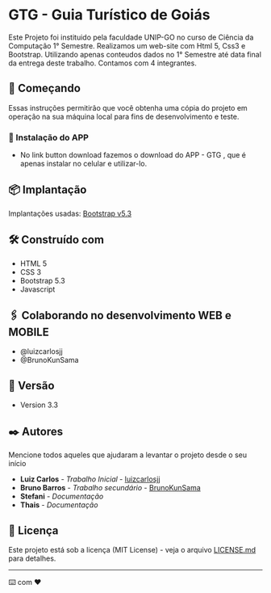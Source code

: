 # GTG - Guia Turístico de Goiás

Este Projeto foi instituido pela faculdade UNIP-GO no curso de Ciência da Computação 1° Semestre. Realizamos um web-site com Html 5, Css3 e Bootstrap. Utilizando apenas conteudos dados no 1° Semestre até data final da entrega deste trabalho. Contamos com 4 integrantes.

## 🚀 Começando

Essas instruções permitirão que você obtenha uma cópia do projeto em operação na sua máquina local para fins de desenvolvimento e teste.

### 🔧 Instalação do APP

- No link button download fazemos o download do APP - GTG , que é apenas instalar no celular e utilizar-lo.

## 📦 Implantação

Implantações usadas: <a href="https://getbootstrap.com/docs/5.3/getting-started/download/">Bootstrap v5.3</a>

## 🛠️ Construído com

* HTML 5 
* CSS 3
* Bootstrap 5.3
* Javascript

## 🖇️ Colaborando no desenvolvimento WEB e MOBILE

- @luizcarlosjj
- @BrunoKunSama

## 📌 Versão

* Version 3.3

## ✒️ Autores

Mencione todos aqueles que ajudaram a levantar o projeto desde o seu início

* **Luiz Carlos** - *Trabalho Inicial* - [luizcarlosjj](https://github.com/luizcarlosjj)
* **Bruno Barros** - *Trabalho secundário* - [BrunoKunSama](https://github.com/BrunoKunSama)
* **Stefani** - *Documentação* 
* **Thais** - *Documentação* 

## 📄 Licença

Este projeto está sob a licença (MIT License) - veja o arquivo [LICENSE.md](https://github.com/luizcarlosjj/aps-web/LICENCE) para detalhes.

---
⌨️ com ❤️
